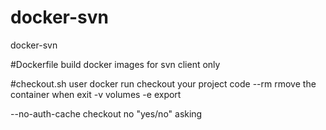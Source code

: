 # docker-svn
docker-svn

#Dockerfile
build docker images for svn client only 

#checkout.sh
user docker run checkout your project code
   --rm  rmove the container when exit 
   -v    volumes
   -e	 export

   --no-auth-cache  checkout no "yes/no" asking   
